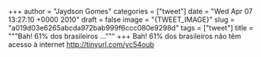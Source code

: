 
+++
author = "Jaydson Gomes"
categories = ["tweet"]
date = "Wed Apr 07 13:27:10 +0000 2010"
draft = false
image = "{TWEET_IMAGE}"
slug = "a019d03e6265abcda972bab999f6ccc080e9298d"
tags = ["tweet"]
title = """Bah! 61% dos brasileiros ..."""
+++
Bah! 61% dos brasileiros não têm acesso à internet http://tinyurl.com/yc54oub
